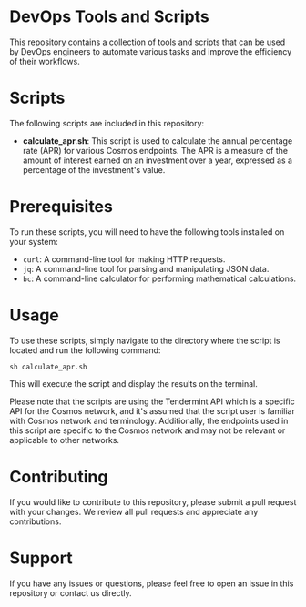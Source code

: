 # DevOps Tools and Scripts
This repository contains a collection of tools and scripts that can be used by DevOps engineers to automate various tasks and improve the efficiency of their workflows.

# Scripts
The following scripts are included in this repository:

- <b>calculate_apr.sh</b>: This script is used to calculate the annual percentage rate (APR) for various Cosmos endpoints. The APR is a measure of the amount of interest earned on an investment over a year, expressed as a percentage of the investment's value.

# Prerequisites
To run these scripts, you will need to have the following tools installed on your system:

- `curl`: A command-line tool for making HTTP requests.
- `jq`: A command-line tool for parsing and manipulating JSON data.
- `bc`: A command-line calculator for performing mathematical calculations.

# Usage
To use these scripts, simply navigate to the directory where the script is located and run the following command:

```
sh calculate_apr.sh
```

This will execute the script and display the results on the terminal.

Please note that the scripts are using the Tendermint API which is a specific API for the Cosmos network, and it's assumed that the script user is familiar with Cosmos network and terminology. Additionally, the endpoints used in this script are specific to the Cosmos network and may not be relevant or applicable to other networks.

# Contributing
If you would like to contribute to this repository, please submit a pull request with your changes. We review all pull requests and appreciate any contributions.

# Support
If you have any issues or questions, please feel free to open an issue in this repository or contact us directly.
